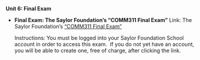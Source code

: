 **Unit 6: Final Exam** <span id="6"></span> 
-   **Final Exam: The Saylor Foundation’s “COMM311 Final Exam”**
    Link: The Saylor Foundation’s [“COMM311 Final
    Exam”](http://school.saylor.org/mod/quiz/view.php?id=1210)  
      
     Instructions: You must be logged into your Saylor Foundation School
    account in order to access this exam.  If you do not yet have an
    account, you will be able to create one, free of charge, after
    clicking the link.


